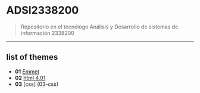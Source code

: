 # ADSI2338200
> Repositorio en el tecnólogo Análisis y Desarrollo de sistemas de información 2338200 
---
## list of themes

- **01** [Emmet](01-emmet/)
- **02** [html 4.01](02.html4/)
- **03**  [css] (03-css)